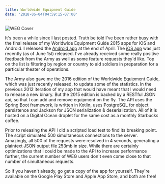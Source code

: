 ```yaml
---
title: Worldwide Equipment Guide
date: '2018-06-04T04:59:15-07:00'
---
```

![WEG Cover](/img/blog/cover.png)

It's been a while since I last posted.  Truth be told I've been rather busy with the final release of my Worldwide Equipment Guide 2015 apps for iOS and Android.  I released the [Android app](https://play.google.com/store/apps/details?id=com.jamesjmtaylor.weg2015) at the end of April.  The [iOS app](https://itunes.apple.com/us/app/worldwide-equipment-guide-2015/id1392413944?ls=1&mt=8) was just recently (as of June 1st) released.  I've already received some really positive feedback from the Army as well as some feature requests they'd like.  Top on the list is filtering by region or country to aid soldiers in preparation for a particular theater of operations. 

The Army also gave me the 2016 edition of the Worldwide Equipment Guide, which was just recently released, to update some of the statistics. In the previous 2012 iteration of my app that would have meant that I would need to release a new binary.  But the 2015 edition is backed by a RESTful JSON api, so that I can add and remove equipment on the fly.  The API uses the Spring Boot framework, is written in Kotlin, uses PostgreSQL for object persistence and Jackson for JSON serialization & deserialization.  All of it is hosted on a Digital Ocean droplet for the same cost as a monthly Starbucks coffee.  

Prior to releasing the API I did a scripted load test to find its breaking point.  The script simulated 500 simultaneous connections to the server. Amazingly, all 500 of the requests were resolved in 4 seconds, generating a plaintext JSON output file 253mb in size.   While there are certainly optimizations that I could be made to the API to increase performance further, the current number of WEG users don't even come close to that number of simultaneous requests.

So if you haven't already, go get a copy of the app for yourself.  They're available on the Google Play Store and Apple App Store, and both are free!
